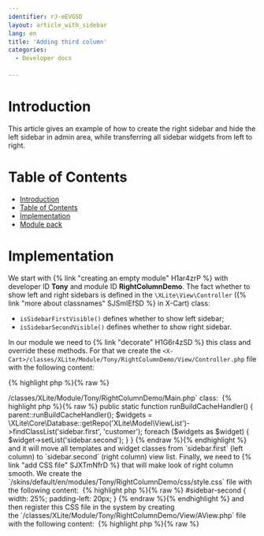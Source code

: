 ```yaml
---
identifier: rJ-eEVGSD
layout: article_with_sidebar
lang: en
title: 'Adding third column'
categories:
  - Developer docs

---
```



# Introduction

This article gives an example of how to create the right sidebar and hide the left sidebar in admin area, while transferring all sidebar widgets from left to right.

# Table of Contents

*   [Introduction](#introduction)
*   [Table of Contents](#table-of-contents)
*   [Implementation](#implementation)
*   [Module pack](#module-pack)

# Implementation

We start with {% link "creating an empty module" H1ar4zrP %} with developer ID **Tony** and module ID **RightColumnDemo**. The fact whether to show left and right sidebars is defined in the `\XLite\View\Controller` ({% link "more about classnames" SJSmIEfSD %} in X-Cart) class: 

*   `isSidebarFirstVisible()` defines whether to show left sidebar;
*   `isSidebarSecondVisible()` defines whether to show right sidebar.

In our module we need to {% link "decorate" H1G6r4zSD %} this class and override these methods. For that we create the `<X-Cart>/classes/XLite/Module/Tony/RightColumnDemo/View/Controller.php` file with the following content: 

{% highlight php %}{% raw %}
<?php
// vim: set ts=4 sw=4 sts=4 et:

namespace XLite\Module\Tony\RightColumnDemo\View;

/**
 * Controller main widget
 */
abstract class Controller extends \XLite\View\Controller implements \XLite\Base\IDecorator
{    
    public static function isSidebarSecondVisible()
    {
        return !\XLite::isAdminZone() ? true : parent::isSidebarSecondVisible();
    }

    public static function isSidebarFirstVisible()
    {
        return !\XLite::isAdminZone() ? false: parent::isSidebarFirstVisible();
    }
}
{% endraw %}{% endhighlight %}

We define `isSidebarSecondVisible()` method to return `true`, if we are in a customer area and we define i`sSidebarFirstVisible()` method to return `false`, if we are in customer area as well. This means that left sidebar will be hidden and right sidebar will be shown in customer area, while admin area will remain the same.

Now we need to move all widgets from left to right sidebar and we can achieve it by adding the following method to the `<X-Cart>/classes/XLite/Module/Tony/RightColumnDemo/Main.php` class: 

{% highlight php %}{% raw %}
    public static function runBuildCacheHandler()
    {
        parent::runBuildCacheHandler();

        $widgets = \XLite\Core\Database::getRepo('XLite\Model\ViewList')->findClassList('sidebar.first', 'customer');

        foreach ($widgets as $widget) {
            $widget->setList('sidebar.second');
        }
    }
{% endraw %}{% endhighlight %}

and it will move all templates and widget classes from `sidebar.first` (left column) to `sidebar.second` (right column) view list.

Finally, we need to {% link "add CSS file" SJXTmNfrD %} that will make look of right column smooth. We create the `<X-Cart>/skins/default/en/modules/Tony/RightColumnDemo/css/style.css` file with the following content: 

{% highlight php %}{% raw %}
#sidebar-second {
    width: 25%;
    padding-left: 20px;
}
{% endraw %}{% endhighlight %}

and then register this CSS file in the system by creating the `<X-Cart>/classes/XLite/Module/Tony/RightColumnDemo/View/AView.php` file with the following content: 

{% highlight php %}{% raw %}
<?php
// vim: set ts=4 sw=4 sts=4 et:

namespace XLite\Module\Tony\RightColumnDemo\View;

/**
 * Abstract widget
 */
abstract class AView extends \XLite\View\AView implements \XLite\Base\IDecorator
{    
    protected function getThemeFiles($adminZone = null)
    {
        $list = parent::getThemeFiles($adminZone);

        $list[static::RESOURCE_CSS][] = 'modules/Tony/RightColumnDemo/css/style.css';
        return $list;
    }
}
{% endraw %}{% endhighlight %}

Now we are done with the mod and have to re-deploy the store. Once it is done, check your customer area and it should look like this:![]({{site.baseurl}}/attachments/524300/8356186.png)

_Note: using the same approach you can create three column layout or a vertical layout without sidebars._

# Module pack

You can download this module example from here: [https://dl.dropboxusercontent.com/u/23858825/Tony-RightColumnDemo-v5_1_0.tar](https://dl.dropboxusercontent.com/u/23858825/Tony-RightColumnDemo-v5_1_0.tar)

## Attachments:

![](images/icons/bullet_blue.gif) [right-column.png]({{site.baseurl}}/attachments/524300/8356186.png) (image/png)